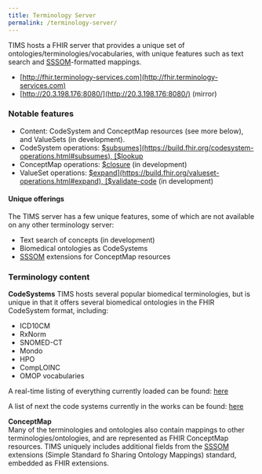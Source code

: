 ```yaml
---
title: Terminology Server
permalink: /terminology-server/
---
```


TIMS hosts a FHIR server that provides a unique set of ontologies/terminologies/vocabularies, with unique features such as text 
search and [SSSOM](https://github.com/mapping-commons/sssom)-formatted mappings.

- [http://fhir.terminology-services.com](http://fhir.terminology-services.com)
- [http://20.3.198.176:8080/](http://20.3.198.176:8080/) (mirror)

### Notable features
[//]: # (TODO: need to clarify this list)
- Content: CodeSystem and ConceptMap resources (see more below), and ValueSets (in development).
- CodeSystem operations: [$subsumes](https://build.fhir.org/codesystem-operations.html#subsumes), [$lookup](https://build.fhir.org/codesystem-operations.html#lookup)
- ConceptMap operations: [$closure](https://build.fhir.org/conceptmap-operations.html#closure) (in development)
- ValueSet operations: [$expand](https://build.fhir.org/valueset-operations.html#expand), [$validate-code](https://build.fhir.org/valueset-operations.html#validate-code) (in development)

#### Unique offerings
[//]: # (TODO: need to clarify this list)
The TIMS server has a few unique features, some of which are not available on any other terminology server:
- Text search of concepts (in development)
- Biomedical ontologies as CodeSystems
- [SSSOM](https://mapping-commons.github.io/sssom/home/) extensions for ConceptMap resources

### Terminology content
[//]: # (TODO: need to clarify this list)
**CodeSystems**
TIMS hosts several popular biomedical terminologies, but is unique in that it offers several biomedical ontologies in 
the FHIR CodeSystem format, including:
* ICD10CM
* RxNorm
* SNOMED-CT 
* Mondo 
* HPO
* CompLOINC
* OMOP vocabularies

A real-time listing of everything currently loaded can be found: [here](http://20.3.198.176:8080/fhir/CodeSystem?_summary=true)

A list of next the code systems currently in the works can be found: [here](https://github.com/HOT-Ecosystem/hapi-issues/issues/4)

**ConceptMap**  
Many of the terminologies and ontologies also contain mappings to other terminologies/ontologies, and are represented 
as FHIR ConceptMap resources. TIMS uniquely includes additional fields from the [SSSOM](
https://mapping-commons.github.io/sssom/home/) extensions (Simple Standard fo Sharing Ontology Mappings) standard, 
embedded as FHIR extensions.

[//]: # (#### ValueSet)

[//]: # (In development.)
